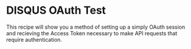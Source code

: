 # DISQUS OAuth Test

This recipe will show you a method of setting up a simply OAuth session and recieving the Access Token necessary to make API requests that require authentication.